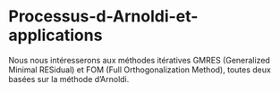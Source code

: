 # Processus-d-Arnoldi-et-applications
Nous nous intéresserons aux méthodes itératives GMRES (Generalized Minimal RESidual) et FOM (Full Orthogonalization Method), toutes deux basées sur la méthode d’Arnoldi.
